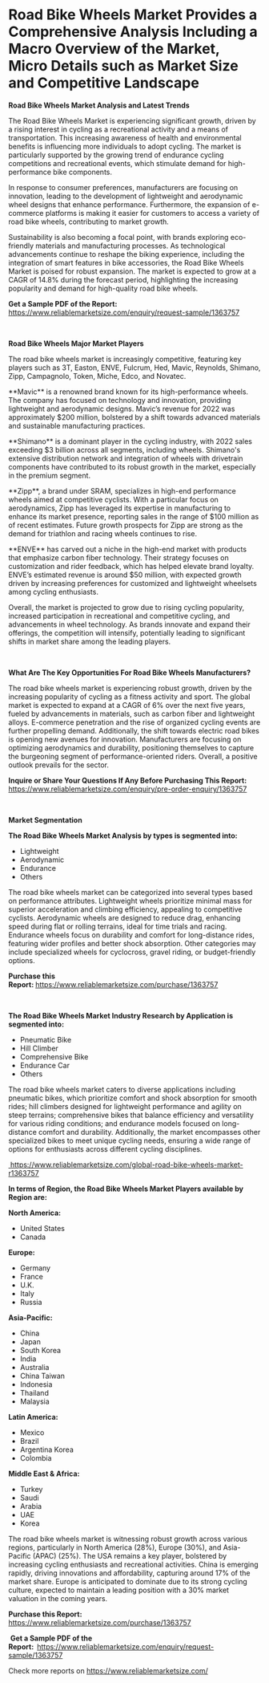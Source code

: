 <p><h1>Road Bike Wheels Market Provides a Comprehensive Analysis Including a Macro Overview of the Market, Micro Details such as Market Size and Competitive Landscape</h1></p><p><strong>Road Bike Wheels Market Analysis and Latest Trends</strong></p>
<p><p>The Road Bike Wheels Market is experiencing significant growth, driven by a rising interest in cycling as a recreational activity and a means of transportation. This increasing awareness of health and environmental benefits is influencing more individuals to adopt cycling. The market is particularly supported by the growing trend of endurance cycling competitions and recreational events, which stimulate demand for high-performance bike components.</p><p>In response to consumer preferences, manufacturers are focusing on innovation, leading to the development of lightweight and aerodynamic wheel designs that enhance performance. Furthermore, the expansion of e-commerce platforms is making it easier for customers to access a variety of road bike wheels, contributing to market growth.</p><p>Sustainability is also becoming a focal point, with brands exploring eco-friendly materials and manufacturing processes. As technological advancements continue to reshape the biking experience, including the integration of smart features in bike accessories, the Road Bike Wheels Market is poised for robust expansion. The market is expected to grow at a CAGR of 14.8% during the forecast period, highlighting the increasing popularity and demand for high-quality road bike wheels.</p></p>
<p><strong>Get a Sample PDF of the Report:&nbsp;</strong> <a href="https://www.reliablemarketsize.com/enquiry/request-sample/1363757?utm_campaign=2295&utm_medium=2&utm_source=Github&utm_content=ia&utm_term=07022025&utm_id=road-bike-wheels">https://www.reliablemarketsize.com/enquiry/request-sample/1363757</a></p>
<p>&nbsp;</p>
<p><strong>Road Bike Wheels Major Market Players</strong></p>
<p><p>The road bike wheels market is increasingly competitive, featuring key players such as 3T, Easton, ENVE, Fulcrum, Hed, Mavic, Reynolds, Shimano, Zipp, Campagnolo, Token, Miche, Edco, and Novatec. </p><p>**Mavic** is a renowned brand known for its high-performance wheels. The company has focused on technology and innovation, providing lightweight and aerodynamic designs. Mavic’s revenue for 2022 was approximately $200 million, bolstered by a shift towards advanced materials and sustainable manufacturing practices. </p><p>**Shimano** is a dominant player in the cycling industry, with 2022 sales exceeding $3 billion across all segments, including wheels. Shimano's extensive distribution network and integration of wheels with drivetrain components have contributed to its robust growth in the market, especially in the premium segment.</p><p>**Zipp**, a brand under SRAM, specializes in high-end performance wheels aimed at competitive cyclists. With a particular focus on aerodynamics, Zipp has leveraged its expertise in manufacturing to enhance its market presence, reporting sales in the range of $100 million as of recent estimates. Future growth prospects for Zipp are strong as the demand for triathlon and racing wheels continues to rise.</p><p>**ENVE** has carved out a niche in the high-end market with products that emphasize carbon fiber technology. Their strategy focuses on customization and rider feedback, which has helped elevate brand loyalty. ENVE’s estimated revenue is around $50 million, with expected growth driven by increasing preferences for customized and lightweight wheelsets among cycling enthusiasts.</p><p>Overall, the market is projected to grow due to rising cycling popularity, increased participation in recreational and competitive cycling, and advancements in wheel technology. As brands innovate and expand their offerings, the competition will intensify, potentially leading to significant shifts in market share among the leading players.</p></p>
<p>&nbsp;</p>
<p><strong>What Are The Key Opportunities For Road Bike Wheels Manufacturers?</strong></p>
<p><p>The road bike wheels market is experiencing robust growth, driven by the increasing popularity of cycling as a fitness activity and sport. The global market is expected to expand at a CAGR of 6% over the next five years, fueled by advancements in materials, such as carbon fiber and lightweight alloys. E-commerce penetration and the rise of organized cycling events are further propelling demand. Additionally, the shift towards electric road bikes is opening new avenues for innovation. Manufacturers are focusing on optimizing aerodynamics and durability, positioning themselves to capture the burgeoning segment of performance-oriented riders. Overall, a positive outlook prevails for the sector.</p></p>
<p><strong>Inquire or Share Your Questions If Any Before Purchasing This Report:</strong> <a href="https://www.reliablemarketsize.com/enquiry/pre-order-enquiry/1363757?utm_campaign=2295&utm_medium=2&utm_source=Github&utm_content=ia&utm_term=07022025&utm_id=road-bike-wheels">https://www.reliablemarketsize.com/enquiry/pre-order-enquiry/1363757</a></p>
<p>&nbsp;</p>
<p><strong>Market Segmentation</strong></p>
<p><strong>The Road Bike Wheels Market Analysis by types is segmented into:</strong></p>
<p><ul><li>Lightweight</li><li>Aerodynamic</li><li>Endurance</li><li>Others</li></ul></p>
<p><p>The road bike wheels market can be categorized into several types based on performance attributes. Lightweight wheels prioritize minimal mass for superior acceleration and climbing efficiency, appealing to competitive cyclists. Aerodynamic wheels are designed to reduce drag, enhancing speed during flat or rolling terrains, ideal for time trials and racing. Endurance wheels focus on durability and comfort for long-distance rides, featuring wider profiles and better shock absorption. Other categories may include specialized wheels for cyclocross, gravel riding, or budget-friendly options.</p></p>
<p><strong>Purchase this Report:&nbsp;</strong><a href="https://www.reliablemarketsize.com/purchase/1363757?utm_campaign=2295&utm_medium=2&utm_source=Github&utm_content=ia&utm_term=07022025&utm_id=road-bike-wheels">https://www.reliablemarketsize.com/purchase/1363757</a></p>
<p>&nbsp;</p>
<p><strong>The Road Bike Wheels Market Industry Research by Application is segmented into:</strong></p>
<p><ul><li>Pneumatic Bike</li><li>Hill Climber</li><li>Comprehensive Bike</li><li>Endurance Car</li><li>Others</li></ul></p>
<p><p>The road bike wheels market caters to diverse applications including pneumatic bikes, which prioritize comfort and shock absorption for smooth rides; hill climbers designed for lightweight performance and agility on steep terrains; comprehensive bikes that balance efficiency and versatility for various riding conditions; and endurance models focused on long-distance comfort and durability. Additionally, the market encompasses other specialized bikes to meet unique cycling needs, ensuring a wide range of options for enthusiasts across different cycling disciplines.</p></p>
<p><a href="https://www.reliablemarketsize.com/global-road-bike-wheels-market-r1363757?utm_campaign=2295&utm_medium=2&utm_source=Github&utm_content=ia&utm_term=07022025&utm_id=road-bike-wheels">&nbsp;https://www.reliablemarketsize.com/global-road-bike-wheels-market-r1363757</a></p>
<p><strong>In terms of Region, the Road Bike Wheels Market Players available by Region are:</strong></p>
<p>
    <p> <strong> North America: </strong>
        <ul>
            <li>United States</li>
            <li>Canada</li>
        </ul>
        </p> 
    <p> <strong> Europe: </strong>
        <ul>
            <li>Germany</li>
            <li>France</li>
            <li>U.K.</li>
            <li>Italy</li>
            <li>Russia</li>
        </ul>
        </p> 
    <p> <strong> Asia-Pacific: </strong>
        <ul>
            <li>China</li>
            <li>Japan</li>
            <li>South Korea</li>
            <li>India</li>
            <li>Australia</li>
            <li>China Taiwan</li>
            <li>Indonesia</li>
            <li>Thailand</li>
            <li>Malaysia</li>
        </ul>
        </p> 
    <p> <strong> Latin America: </strong>
        <ul>
            <li>Mexico</li>
            <li>Brazil</li>
            <li>Argentina Korea</li>
            <li>Colombia</li>
        </ul>
        </p> 
    <p> <strong> Middle East & Africa: </strong>
        <ul>
            <li>Turkey</li>
            <li>Saudi</li>
            <li>Arabia</li>
            <li>UAE</li>
            <li>Korea</li>
        </ul>
    </p>
    </p>
<p><p>The road bike wheels market is witnessing robust growth across various regions, particularly in North America (28%), Europe (30%), and Asia-Pacific (APAC) (25%). The USA remains a key player, bolstered by increasing cycling enthusiasts and recreational activities. China is emerging rapidly, driving innovations and affordability, capturing around 17% of the market share. Europe is anticipated to dominate due to its strong cycling culture, expected to maintain a leading position with a 30% market valuation in the coming years.</p></p>
<p><strong>Purchase this Report: </strong><a href="https://www.reliablemarketsize.com/purchase/1363757?utm_campaign=2295&utm_medium=2&utm_source=Github&utm_content=ia&utm_term=07022025&utm_id=road-bike-wheels">https://www.reliablemarketsize.com/purchase/1363757</a></p>
<p>&nbsp;<strong>Get a Sample PDF of the Report:&nbsp;&nbsp;</strong><a href="https://www.reliablemarketsize.com/enquiry/request-sample/1363757?utm_campaign=2295&utm_medium=2&utm_source=Github&utm_content=ia&utm_term=07022025&utm_id=road-bike-wheels">https://www.reliablemarketsize.com/enquiry/request-sample/1363757</a></p>
<p><strong></strong></p>
<p>Check more reports on <a href="https://www.reliablemarketsize.com/?utm_campaign=2295&utm_medium=2&utm_source=Github&utm_content=ia&utm_term=07022025&utm_id=road-bike-wheels">https://www.reliablemarketsize.com/</a></p>